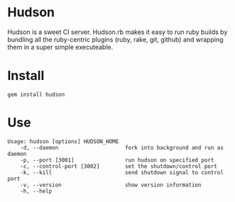 Hudson
======

Hudson is a sweet CI server. Hudson.rb makes it easy
to run ruby builds by bundling all the ruby-centric plugins 
(ruby, rake, git, github) and wrapping them in a super simple 
executeable.

Install
=======

    gem install hudson

Use
===

    Usage: hudson [options] HUDSON_HOME
        -d, --daemon                     fork into background and run as daemon
        -p, --port [3001]                run hudson on specified port 
        -c, --control-port [3002]        set the shutdown/control port
        -k, --kill                       send shutdown signal to control port
        -v, --version                    show version information
        -h, --help


